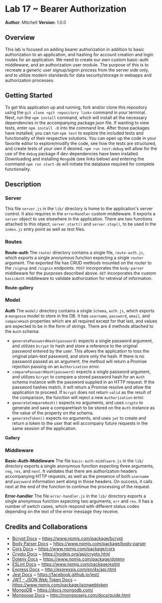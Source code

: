 # Lab 17 ~ Bearer Authorization

**Author**: Mitchell
**Version**: 1.0.0

## Overview
This lab is focused on adding bearer authorization in addition to basic authorization to an application, and hashing for account creation and login routes for an application. We need to create our own custom basic-auth middleware, and an authorization user module. The purpose of this is to recreate a generic user signup/signin process from the server side only, and to utilize modern standards for data security/storage in webapps and authorization processes.

## Getting Started
To get this application up and running, fork and/or clone this repository using the `git clone <git repository link>` command in your terminal. Next, run the `npm install` command, which will install all the necessary dependencies in the accompanying package.json file. If wanting to view tests, enter `npm install -D` into the command line. After those packages have installed, you can run `npm test` to explore the included tests and functionality of their respective solutions. You can open up the code in your favorite editor to explore/modify the code, see how the tests are structured, and create tests of your own if desired. `npm run test:debug` will allow for the use of the `debug` package if dev-dependencies have been installed. Downloading and installing `MongoDB` (see links below) and entering the command `npm run start-db` will initiate the database required for complete functionality.

## Description
### Server
This file `server.js` in the `lib/` directory is home to the application's server control. It also requires in the `errorHandler` custom middleware. It exports a `server` object to use elsewhere in the application. There are two functions attached to this object, `server.start()` and `server.stop()`, to be used in the `index.js` entry point as well as test files.

### Routes
**Route-auth**
The `route/` directory contains a single file, `route-auth.js`, which exports a single anonymous function expecting a single `router` argument. The exported file has CRUD methods mounted on the router to the `/signup` and `/signin` endpoints. `POST` incorporates the `body-parser` middleware for the purposes described above. `GET` incorporates the custom `basicAuth` middleware to validate authorization for retreival of information.

**Route-gallery**

### Model
**Auth**
The `model/` directory contains a single `Schema`, `auth.js`, which exports a `mongoose` model to store in the DB. It has `username`, `password`, `email`, and `compareHash` properties which are all required except for that last, and values are expected to be in the form of strings. There are 4 methods attached to the `Auth` schema:
* `generatePasswordHash(password)` expects a single password argument, and utilizes `bcrypt` to hash and store a reference to the original password entered by the user. This allows the application to toss the original plain-text password, and store only the hash. If there is no password passed as an argument, the method will return a Promise rejection passing on an `Authorization` error.
* `comparePasswordHash(password)` expects a single password argument, and utilizes `bcrypt` to compare a stored password hash for an `Auth` schema instance with the password supplied in an HTTP request. If the password hashes match, it will return a Promise resolve and allow the application to proceed. If `bcrypt` does not return `valid` as the result of the comparison, the function will reject a new `Authorization` error.
* `generateCompareHash()` expects no arguments, and uses `crypto` to generate and save a compareHash to be stored on the `Auth` instance as the value of the property on the schema.
* `generateToken()` expects no arguments, and uses `jwt` to create and return a token to the user that will accompany future requests in the same session of the application.

**Gallery**

### Middleware
**Basic-Auth-Middleware**
The file `basic-auth-middlware.js` in the `lib/` directory exports a single anonymous function expecting three arguments, `req`, `res`, and `next`. It validates that there are authorization headers accompanying HTTP requests, as well as the presence of both `username` and `password` information sent along in those headers. On success, it calls next at the end of the function to continue the processing of the request. 

**Error-handler**
The file `error-handler.js` in the `lib/` directory exports a single anonymous function expecting two arguments, `err` and `res`. It has a number of switch cases, which respond with different status codes depending on the text of the error message they receive. 


## Credits and Collaborations
* [Bcrypt Docs](https://www.npmjs.com/package/bcrypt) ~ https://www.npmjs.com/package/bcrypt
* [Body Parser Docs](https://www.npmjs.com/package/body-parser) ~ https://www.npmjs.com/package/body-parser
* [Cors Docs](https://www.npmjs.com/package/cors) ~ https://www.npmjs.com/package/cors
* [Crypto Docs](https://nodejs.org/api/crypto.html) ~ https://nodejs.org/api/crypto.html
* [Dotenv Docs](https://www.npmjs.com/package/dotenv) ~ https://www.npmjs.com/package/dotenv
* [ESLint Docs](https://www.npmjs.com/package/eslint) ~ https://www.npmjs.com/package/eslint
* [Express Docs](http://expressjs.com/en/4x/api.html) ~ http://expressjs.com/en/4x/api.html
* [Jest Docs](https://facebook.github.io/jest/) ~ https://facebook.github.io/jest/
* [JWT - JSON Web Token Docs](https://www.npmjs.com/package/jsonwebtoken) ~ https://www.npmjs.com/package/jsonwebtoken
* [MongoDB](https://docs.mongodb.com/) ~ https://docs.mongodb.com/
* [Mongoose Docs](http://mongoosejs.com/docs/guide.html) ~ http://mongoosejs.com/docs/guide.html